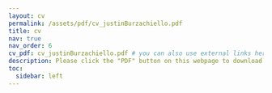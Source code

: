 ```yaml
---
layout: cv
permalink: /assets/pdf/cv_justinBurzachiello.pdf
title: cv
nav: true
nav_order: 6
cv_pdf: cv_justinBurzachiello.pdf # you can also use external links here
description: Please click the "PDF" button on this webpage to download my CV.
toc:
  sidebar: left
---
```

